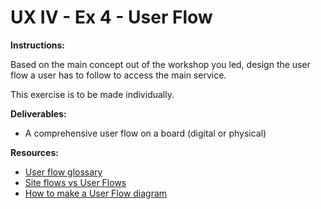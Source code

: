# UX IV - Ex 4 - User Flow

**Instructions:** 

Based on the main concept out of the workshop you led, design the user flow a user has to follow to access the main service.

This exercise is to be made individually.

**Deliverables:** 

- A comprehensive user flow on a board (digital or physical)

**Resources:** 

- [User flow glossary](https://www.productplan.com/glossary/user-flow/)
- [Site flows vs User Flows](https://uxmovement.com/wireframes/site-flows-vs-user-flows-when-to-use-which/)
- [How to make a User Flow diagram](https://www.lucidchart.com/blog/how-to-make-a-user-flow-diagram)